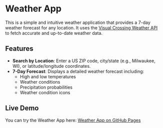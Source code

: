 # Weather App

This is a simple and intuitive weather application that provides a 7-day weather forecast for any location. It uses the [Visual Crossing Weather API](https://www.visualcrossing.com/resources/documentation/weather-api/timeline-weather-api/) to fetch accurate and up-to-date weather data.

## Features

- **Search by Location**: Enter a US ZIP code, city/state (e.g., Milwaukee, WI), or latitude/longitude coordinates.
- **7-Day Forecast**: Displays a detailed weather forecast including:
  - High and low temperatures
  - Weather conditions
  - Precipitation probabilities
  - Weather condition icons

## Live Demo

You can try the Weather App here: [Weather App on GitHub Pages](https://hurr-son.github.io/weather-app/)
